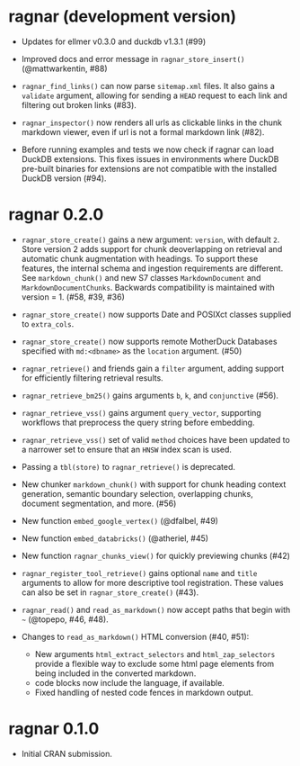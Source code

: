 # ragnar (development version)

* Updates for ellmer v0.3.0 and duckdb v1.3.1 (#99)

* Improved docs and error message in `ragnar_store_insert()` (@mattwarkentin, #88)

* `ragnar_find_links()` can now parse `sitemap.xml` files. It also gains a
  `validate` argument, allowing for sending a `HEAD` request to each link and
  filtering out broken links (#83).

* `ragnar_inspector()` now renders all urls as clickable links in the chunk markdown
   viewer, even if url is not a formal markdown link (#82).

* Before running examples and tests we now check if ragnar can load DuckDB extensions.
  This fixes issues in environments where DuckDB pre-built binaries for extensions are not
  compatible with the installed DuckDB version (#94).

# ragnar 0.2.0

* `ragnar_store_create()` gains a new argument: `version`, with default `2`.
  Store version 2 adds support for chunk deoverlapping on retrieval and automatic chunk augmentation with headings.
  To support these features, the internal schema and ingestion requirements are different.
  See `markdown_chunk()` and new S7 classes `MarkdownDocument` and `MarkdownDocumentChunks`.
  Backwards compatibility is maintained with version = 1. (#58, #39, #36)

* `ragnar_store_create()` now supports Date and POSIXct classes supplied to `extra_cols`.

* `ragnar_store_create()` now supports remote MotherDuck Databases specified with `md:<dbname>` as
the `location` argument. (#50)

* `ragnar_retrieve()` and friends gain a `filter` argument, adding support for efficiently
  filtering retrieval results.

* `ragnar_retrieve_bm25()` gains arguments `b`, `k`, and `conjunctive` (#56).

* `ragnar_retrieve_vss()` gains argument `query_vector`, supporting workflows that preprocess the query string before embedding.

* `ragnar_retrieve_vss()` set of valid `method` choices have been updated to a narrower set to ensure that an `HNSW` index scan is used.

* Passing a `tbl(store)` to `ragnar_retrieve()` is deprecated.

* New chunker `markdown_chunk()` with support for chunk heading context generation,
  semantic boundary selection, overlapping chunks, document segmentation, and more. (#56)

* New function `embed_google_vertex()` (@dfalbel, #49)

* New function `embed_databricks()` (@atheriel, #45)

* New function `ragnar_chunks_view()` for quickly previewing chunks (#42)

* `ragnar_register_tool_retrieve()` gains optional `name` and `title` arguments
  to allow for more descriptive tool registration. These values can also be set
  in `ragnar_store_create()` (#43).

* `ragnar_read()` and `read_as_markdown()` now accept paths
  that begin with `~` (@topepo, #46, #48).

* Changes to `read_as_markdown()` HTML conversion (#40, #51):

  * New arguments `html_extract_selectors` and `html_zap_selectors` provide a flexible way to
    exclude some html page elements from being included in the converted markdown.
  * code blocks now include the language, if available.
  * Fixed handling of nested code fences in markdown output.

# ragnar 0.1.0

* Initial CRAN submission.
